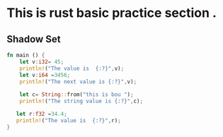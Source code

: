 # This is rust basic practice section .


## Shadow Set

```Rust
fn main () {
    let v:i32= 45;
    println!("The value is  {:?}",v);
    let v:i64 =3456;
    println!("The next value is {:?}",v);
    
    let c= String::from("this is bou ");
    println!("The string value is {:?}",c);

   let r:f32 =34.4;
   println!("The value is  {:?}",r);
}
```
